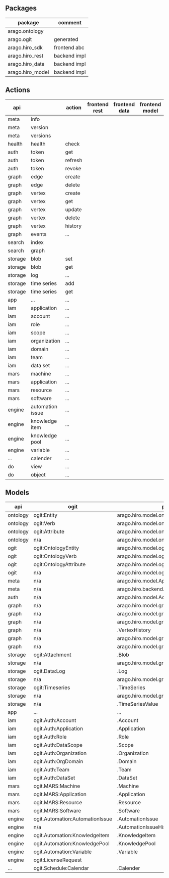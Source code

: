 ## Packages

| package          | comment      |
|------------------|--------------|
| arago.ontology   |              |
| arago.ogit       | generated    |
| arago.hiro_sdk   | frontend abc |
| arago.hiro_rest  | backend impl |
| arago.hiro_data  | backend impl |
| arago.hiro_model | backend impl |

## Actions

| api      |                  | action  | frontend rest | frontend data | frontend model | 5 rest | 5 data | 5 model | 6 rest | 6 data | 6 model | 7 rest | 7 data | 7 model | comment  |
|----------|------------------|---------|:-------------:|:-------------:|:--------------:|:------:|:------:|:-------:|:------:|:------:|:-------:|:------:|:------:|:-------:|----------|
| meta     | info             |         |               |               |                |        |        |         | x      | x      | x       | n/a    | n/a    | n/a     |          |
| meta     | version          |         |               |               |                | n/a    |        |         | n/a    | static | x       | x      | x      | x       |          |
| meta     | versions         |         |               |               |                | n/a    |        |         | n/a    | static | x       | x      | x      | x       |          |
| health   | health           | check   |               |               |                |        |        |         | x      | x      | x       |        |        |         |          |             
| auth     | token            | get     |               |               |                |        |        |         | x      | x      | x       |        |        |         |          |
| auth     | token            | refresh |               |               |                |        |        |         | n/a    | n/a    | n/a     |        |        |         |          |
| auth     | token            | revoke  |               |               |                |        |        |         | x      | x      | x       |        |        |         |          |
| graph    | edge             | create  |               |               |                |        |        |         | x      | x      | x       | x      | x      |         |          |
| graph    | edge             | delete  |               |               |                |        |        |         | x      | x      | x       | x      | x      |         |          |
| graph    | vertex           | create  |               |               |                |        |        |         | x      | x      | x       | x      | x      |         |          |
| graph    | vertex           | get     |               |               |                |        |        |         | x      | x      | x       | x      | x      |         |          |
| graph    | vertex           | update  |               |               |                |        |        |         | x      | x      | x       | x      | x      |         |          |
| graph    | vertex           | delete  |               |               |                |        |        |         | x      | x      | x       | x      | x      |         |          |
| graph    | vertex           | history |               |               |                |        |        |         | x      | x      | x       | x      | x      |         |          |
| graph    | events           | ...     |               |               |                |        |        |         |        |        |         |        |        |         |          |
| search   | index            |         |               |               |                |        |        |         | x      | x      | x       | x      | x      |         |          |
| search   | graph            |         |               |               |                |        |        |         | x      | x      | x       | x      | x      |         |          |
| storage  | blob             | set     |               |               |                |        |        |         | x      | x      | x       |        |        |         |          |
| storage  | blob             | get     |               |               |                |        |        |         | x      | x      | x       |        |        |         |          |
| storage  | log              | ...     |               |               |                |        |        |         |        |        |         |        |        |         |          |
| storage  | time series      | add     |               |               |                |        |        |         | x      | x      | x       |        |        |         |          |
| storage  | time series      | get     |               |               |                |        |        |         | x      | x      | x       |        |        |         |          |
| app      | ...              | ...     |               |               |                |        |        |         |        |        |         |        |        |         |          |
| iam      | application      | ...     |               |               |                |        |        |         |        |        |         |        |        |         |          |
| iam      | account          | ...     |               |               |                |        |        |         |        |        |         |        |        |         |          |
| iam      | role             | ...     |               |               |                |        |        |         |        |        |         |        |        |         |          |
| iam      | scope            | ...     |               |               |                |        |        |         |        |        |         |        |        |         |          |
| iam      | organization     | ...     |               |               |                |        |        |         |        |        |         |        |        |         |          |
| iam      | domain           | ...     |               |               |                |        |        |         |        |        |         |        |        |         |          |
| iam      | team             | ...     |               |               |                |        |        |         |        |        |         |        |        |         |          |
| iam      | data set         | ...     |               |               |                |        |        |         |        |        |         |        |        |         |          |
| mars     | machine          | ...     |               |               |                |        |        |         |        |        |         |        |        |         |          |
| mars     | application      | ...     |               |               |                |        |        |         |        |        |         |        |        |         |          |
| mars     | resource         | ...     |               |               |                |        |        |         |        |        |         |        |        |         |          |
| mars     | software         | ...     |               |               |                |        |        |         |        |        |         |        |        |         |          |
| engine   | automation issue | ...     |               |               |                |        |        |         |        |        |         |        |        |         |          |
| engine   | knowledge item   | ...     |               |               |                |        |        |         |        |        |         |        |        |         |          |
| engine   | knowledge pool   | ...     |               |               |                |        |        |         |        |        |         |        |        |         |          |
| engine   | variable         | ...     |               |               |                |        |        |         |        |        |         |        |        |         |          |
| ...      | calender         | ...     |               |               |                |        |        |         |        |        |         |        |        |         |          |
| do       | view             | ...     |               |               |                |        |        |         |        |        |         |        |        |         |          |
| do       | object           | ...     |               |               |                |        |        |         |        |        |         |        |        |         |          |

## Models

| api      | ogit                            | py                                      |  5  |  6  |  7  |
|----------|---------------------------------|-----------------------------------------|:---:|:---:|:---:|
| ontology | ogit:Entity                     | arago.hiro.model.ontology.Entity        |     |     |     |
| ontology | ogit:Verb                       | arago.hiro.model.ontology.Verb          |     |     |     |
| ontology | ogit:Attribute                  | arago.hiro.model.ontology.Attribute     |     |     |     |
| ontology | n/a                             | arago.hiro.model.ontology.Namespace     |     |     |     |
| ogit     | ogit:OntologyEntity             | arago.hiro.model.ogit.Entity            |     |     |     |
| ogit     | ogit:OntologyVerb               | arago.hiro.model.ogit.Verb              |     |     |     |
| ogit     | ogit:OntologyAttribute          | arago.hiro.model.ogit.Attribute         |     |     |     |
| ogit     | n/a                             | arago.hiro.model.ogit.Namespace         |     |     |     |
| meta     | n/a                             | arago.hiro.model.Api                    | -   | -   | x   |
| meta     | n/a                             | arago.hiro.backend.Version              | x   | x   | x   |
| auth     | n/a                             | arago.hiro.model.AccessToken            |     | x   | x   |
| graph    | n/a                             | arago.hiro.model.graph.Vertex           |     | x   | x   |
| graph    | n/a                             | arago.hiro.model.graph.VertexId         |     | x   | x   |
| graph    | n/a                             | arago.hiro.model.graph.ExternalVertexId | -   | x   | x   |
| graph    | n/a                             | .VertexHistory                          |     |     |     |
| graph    | n/a                             | arago.hiro.model.graph.Edge             |     |     |     |
| graph    | n/a                             | arago.hiro.model.graph.EdgeId           |     |     |     |
| storage  | ogit:Attachment                 | .Blob                                   |  o  |  x  |  o  |
| storage  | n/a                             | arago.hiro.model.graph.BlobId           |     |     |     |
| storage  | ogit.Data:Log                   | .Log                                    |  -  |  o  |  -  |
| storage  | n/a                             | arago.hiro.model.graph.LogId            |     |     |     |
| storage  | ogit:Timeseries                 | .TimeSeries                             |  o  |  x  |  o  |
| storage  | n/a                             | arago.hiro.model.graph.TimeSeriesId     |     |     |     |
| storage  | n/a                             | .TimeSeriesValue                        |     |     |     |
| app      | ...                             | ...                                     |     |     |     |
| iam      | ogit.Auth:Account               | .Account                                |  -  |  o  |  o  |
| iam      | ogit.Auth:Application           | .Application                            |  -  |  o  |  o  |
| iam      | ogit.Auth:Role                  | .Role                                   |  -  |  o  |  o  |
| iam      | ogit.Auth:DataScope             | .Scope                                  |  -  |  -  |  o  |
| iam      | ogit.Auth:Organization          | .Organization                           |  -  |  -  |  o  |
| iam      | ogit.Auth:OrgDomain             | .Domain                                 |  -  |  -  |  o  |
| iam      | ogit.Auth:Team                  | .Team                                   |  -  |  -  |  o  |
| iam      | ogit.Auth:DataSet               | .DataSet                                |  -  |  -  |  o  |
| mars     | ogit.MARS:Machine               | .Machine                                |  o  |  o  |  o  |
| mars     | ogit.MARS:Application           | .Application                            |  o  |  o  |  o  |
| mars     | ogit.MARS:Resource              | .Resource                               |  o  |  o  |  o  |
| mars     | ogit.MARS:Software              | .Software                               |  o  |  o  |  o  |
| engine   | ogit.Automation:AutomationIssue | .AutomationIssue                        |  o  |  o  |  o  |
| engine   | n/a                             | .AutomationIssueHistory                 |     |     |     |
| engine   | ogit.Automation:KnowledgeItem   | .KnowledgeItem                          |  o  |  o  |  o  |
| engine   | ogit.Automation:KnowledgePool   | .KnowledgePool                          |  o  |  o  |  o  |
| engine   | ogit.Automation:Variable        | .Variable                               |  o  |  o  |  o  |
| engine   | ogit:LicenseRequest             |                                         |  o  |  o  |  o  |
| ...      | ogit.Schedule:Calendar          | .Calender                               |  o  |  o  |  o  |
